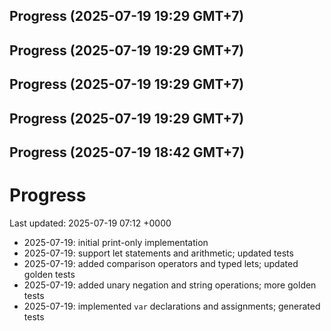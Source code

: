 ## Progress (2025-07-19 19:29 GMT+7)

## Progress (2025-07-19 19:29 GMT+7)

## Progress (2025-07-19 19:29 GMT+7)

## Progress (2025-07-19 19:29 GMT+7)

## Progress (2025-07-19 18:42 GMT+7)


# Progress

Last updated: 2025-07-19 07:12 +0000

- 2025-07-19: initial print-only implementation
- 2025-07-19: support let statements and arithmetic; updated tests
- 2025-07-19: added comparison operators and typed lets; updated golden tests
- 2025-07-19: added unary negation and string operations; more golden tests
- 2025-07-19: implemented `var` declarations and assignments; generated tests
